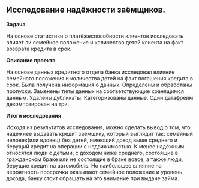 ## Исследование надёжности заёмщиков.


**Задача**   

На основе статистики о платёжеспособности клиентов исследовать влияет ли семейное положение и количество детей клиента на факт возврата кредита в срок.

**Описание проекта**

На основе данных кредитного отдела банка исследовал влияние семейного положения и количества детей на факт погашения кредита в срок. Была получена информация о данных. Определены и обработаны пропуски. Заменены типы данных на соответствующие хранящимся данным. Удалены дубликаты. Категоризованы данные. Один датафрейм декомпозирован на три.

**Итоги исследования**

Исходя из результатов исследования, можно сделать вывод о том, что надежнее выдавать кредит заёмщику, который выглядит так: семейный человек(или вдовец) без детей, имеющий доход выше среднего и берущий кредит на операции с недвижимостью. К менее надёжным относятся люди с детьми, с доходом ниже среднего, состоящие в гражданском браке или не состоящие в браке вовсе, а также люди, берущие кредит на автомобиль. Но наибольшее влияние на вероятность просрочки оказывают семейное положение и уровень дохода, банку стоит обращать на это внимание при выдаче займа.
